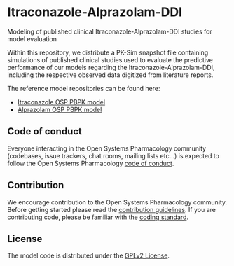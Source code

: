 # Itraconazole-Alprazolam-DDI
Modeling of published clinical Itraconazole-Alprazolam-DDI studies for model evaluation 

Within this repository, we distribute a PK-Sim snapshot file containing simulations of published clinical studies used to evaluate the predictive performance of our models regarding the Itraconazole-Alprazolam-DDI, including the respective observed data digitized from literature reports.

The reference model repositories can be found here:

- [Itraconazole OSP PBPK model](https://github.com/Open-Systems-Pharmacology/Itraconazole-Model)
- [Alprazolam OSP PBPK model](https://github.com/Open-Systems-Pharmacology/Alprazolam-Model)

## Code of conduct
Everyone interacting in the Open Systems Pharmacology community (codebases, issue trackers, chat rooms, mailing lists etc...) is expected to follow the Open Systems Pharmacology [code of conduct](https://github.com/Open-Systems-Pharmacology/Suite/blob/master/CODE_OF_CONDUCT.md#contributor-covenant-code-of-conduct).

## Contribution
We encourage contribution to the Open Systems Pharmacology community. Before getting started please read the [contribution guidelines](https://github.com/Open-Systems-Pharmacology/Suite/blob/master/CONTRIBUTING.md#ways-to-contribute). If you are contributing code, please be familiar with the [coding standard](https://github.com/Open-Systems-Pharmacology/Suite/blob/master/CODING_STANDARDS.md#visual-studio-settings).

## License
The model code is distributed under the [GPLv2 License](https://github.com/Open-Systems-Pharmacology/Suite/blob/develop/LICENSE).
